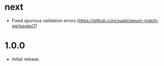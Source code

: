 next
====

  * Fixed spurious validation errors (https://github.com/supki/aeson-match-qq/issues/7)

1.0.0
=====

  * Initial release.
